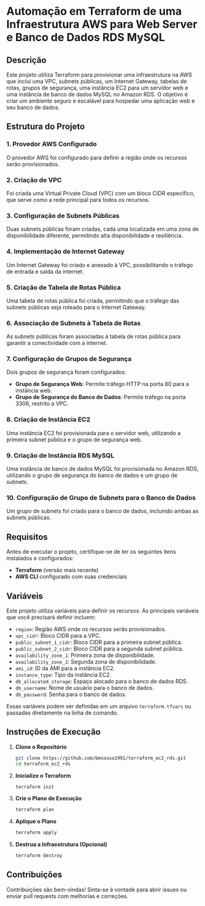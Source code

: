 # Automação em Terraform de uma Infraestrutura AWS para Web Server e Banco de Dados RDS MySQL

## Descrição

Este projeto utiliza Terraform para provisionar uma infraestrutura na AWS que inclui uma VPC, subnets públicas, um Internet Gateway, tabelas de rotas, grupos de segurança, uma instância EC2 para um servidor web e uma instância de banco de dados MySQL no Amazon RDS. O objetivo é criar um ambiente seguro e escalável para hospedar uma aplicação web e seu banco de dados.

## Estrutura do Projeto

### 1. Provedor AWS Configurado
O provedor AWS foi configurado para definir a região onde os recursos serão provisionados.

### 2. Criação de VPC
Foi criada uma Virtual Private Cloud (VPC) com um bloco CIDR específico, que serve como a rede principal para todos os recursos.

### 3. Configuração de Subnets Públicas
Duas subnets públicas foram criadas, cada uma localizada em uma zona de disponibilidade diferente, permitindo alta disponibilidade e resiliência.

### 4. Implementação de Internet Gateway
Um Internet Gateway foi criado e anexado à VPC, possibilitando o tráfego de entrada e saída da internet.

### 5. Criação de Tabela de Rotas Pública
Uma tabela de rotas pública foi criada, permitindo que o tráfego das subnets públicas seja roteado para o Internet Gateway.

### 6. Associação de Subnets à Tabela de Rotas
As subnets públicas foram associadas à tabela de rotas pública para garantir a conectividade com a internet.

### 7. Configuração de Grupos de Segurança
Dois grupos de segurança foram configurados:
- **Grupo de Segurança Web**: Permite tráfego HTTP na porta 80 para a instância web.
- **Grupo de Segurança do Banco de Dados**: Permite tráfego na porta 3306, restrito à VPC.

### 8. Criação de Instância EC2
Uma instância EC2 foi provisionada para o servidor web, utilizando a primeira subnet pública e o grupo de segurança web.

### 9. Criação de Instância RDS MySQL
Uma instância de banco de dados MySQL foi provisionada no Amazon RDS, utilizando o grupo de segurança do banco de dados e um grupo de subnets.

### 10. Configuração de Grupo de Subnets para o Banco de Dados
Um grupo de subnets foi criado para o banco de dados, incluindo ambas as subnets públicas.

## Requisitos

Antes de executar o projeto, certifique-se de ter os seguintes itens instalados e configurados:

- **Terraform** (versão mais recente)
- **AWS CLI** configurado com suas credenciais

## Variáveis

Este projeto utiliza variáveis para definir os recursos. As principais variáveis que você precisará definir incluem:

- `region`: Região AWS onde os recursos serão provisionados.
- `vpc_cidr`: Bloco CIDR para a VPC.
- `public_subnet_1_cidr`: Bloco CIDR para a primeira subnet pública.
- `public_subnet_2_cidr`: Bloco CIDR para a segunda subnet pública.
- `availability_zone_1`: Primeira zona de disponibilidade.
- `availability_zone_2`: Segunda zona de disponibilidade.
- `ami_id`: ID da AMI para a instância EC2.
- `instance_type`: Tipo da instância EC2.
- `db_allocated_storage`: Espaço alocado para o banco de dados RDS.
- `db_username`: Nome de usuário para o banco de dados.
- `db_password`: Senha para o banco de dados.

Essas variáveis podem ser definidas em um arquivo `terraform.tfvars` ou passadas diretamente na linha de comando.

## Instruções de Execução

1. **Clone o Repositório**
   
   ```bash
   git clone https://github.com/bmsousa1991/terraform_ec2_rds.git
   cd terraform_ec2_rds

2. **Inicialize o Terraform**
   
   ```bash
   terraform init

3. **Crie o Plano de Execução**
   
   ```bash
   terraform plan

4. **Aplique o Plano**
   
   ```bash
   terraform apply

5. **Destrua a Infraestrutura (Opcional)**
    
   ```bash
   terraform destroy

## Contribuições
Contribuições são bem-vindas! Sinta-se à vontade para abrir issues ou enviar pull requests com melhorias e correções.

